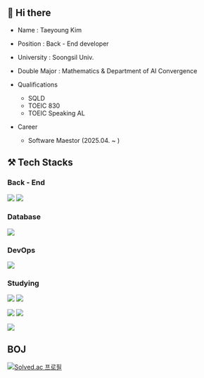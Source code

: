 ## 👋 Hi there
- Name : Taeyoung Kim
- Position : Back - End developer
- University : Soongsil Univ.
- Double Major : Mathematics & Department of AI Convergence
- Qualifications
  - SQLD
  - TOEIC 830
  - TOEIC Speaking AL
 
- Career
  - Software Maestor (2025.04. ~ )

## ⚒️ Tech Stacks
### Back - End
<img src="https://img.shields.io/badge/java-%23007396.svg?&style=for-the-badge&logo=java&logoColor=white" /> <img src="https://img.shields.io/badge/springboot-6DB33F.svg?&style=for-the-badge&logo=springboot&logoColor=white" />

### Database
<img src="https://img.shields.io/badge/mysql-%234479A1.svg?&style=for-the-badge&logo=mysql&logoColor=white" />

### DevOps
<img src="https://img.shields.io/badge/github-%23181717.svg?&style=for-the-badge&logo=github&logoColor=white" />

### Studying
<img src="https://img.shields.io/badge/javascript-%23F7DF1E.svg?&style=for-the-badge&logo=javascript&logoColor=black" /> 	<img src="https://img.shields.io/badge/node.js-%23339933.svg?&style=for-the-badge&logo=node.js&logoColor=white" />

<img src="https://img.shields.io/badge/python-%233776AB.svg?&style=for-the-badge&logo=python&logoColor=white" /> 	<img src="https://img.shields.io/badge/flask-%23000000.svg?&style=for-the-badge&logo=flask&logoColor=white" />

<img src="https://img.shields.io/badge/docker-%232496ED.svg?&style=for-the-badge&logo=docker&logoColor=white" />

## BOJ
[![Solved.ac
프로필](http://mazassumnida.wtf/api/v2/generate_badge?boj=legends0427)](https://solved.ac/legends0427)
